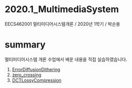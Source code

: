 # 2020.1_MultimediaSystem
EECS462001 멀티미디어시스템개론 / 2020년 1학기 / 박순용

# summary
멀티미디어시스템 개론 수업에서 배운 내용을 직접 실습하였습니다.

1. [ErrorDiffusionDithering](/ErrorDiffusionDithering)
2. [zero_crossing](/zero_crossing)
3. [DCTLossyCompression](/DCTLossyCompression)
